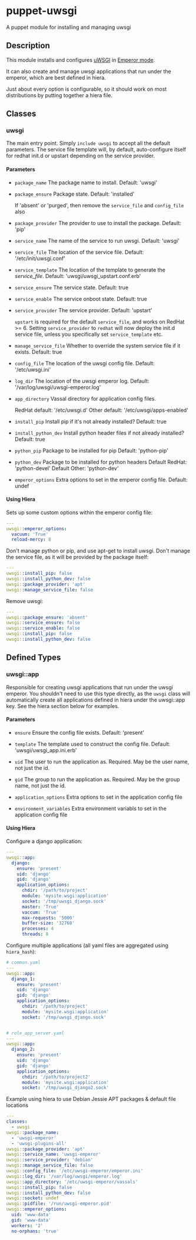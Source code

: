 puppet-uwsgi
============

A puppet module for installing and managing uwsgi

## Description

This module installs and configures [uWSGI](http://uwsgi-docs.readthedocs.org)
in [Emperor mode](http://uwsgi-docs.readthedocs.org/en/latest/Emperor.html).

It can also create and manage uwsgi applications that run under the emperor,
which are best defined in hiera.

Just about every option is configurable, so it should work on most distributions
by putting together a hiera file.

## Classes

### uwsgi

The main entry point. Simply ``include uwsgi`` to accept all the default
parameters. The service file template will, by default, auto-configure itself for
redhat init.d or upstart depending on the service provider.

#### Parameters

* `package_name`
   The package name to install.
   Default: 'uwsgi'

* `package_ensure`
   Package state.
   Default: 'installed'

   If 'absent' or 'purged', then remove the `service_file` and `config_file`
   also

* `package_provider`
   The provider to use to install the package.
   Default: 'pip'

* `service_name`
   The name of the service to run uwsgi.
   Default: 'uwsgi'

* `service_file`
   The location of the service file.
   Default: '/etc/init/uwsgi.conf'

* `service_template`
   The location of the template to generate the *service_file*.
   Default: 'uwsgi/uwsgi_upstart.conf.erb'

* `service_ensure`
   The service state.
   Default: true

* `service_enable`
   The service onboot state.
   Default: true

* `service_provider`
   The service provider.
   Default: 'upstart'

   `upstart` is required for the default `service_file`, and
   works on RedHat >= 6. Setting `service_provider` to `redhat`
   will now deploy the init.d service file, unless you specifically
   set `service_template` etc.

* `manage_service_file`
   Whether to override the system service file if it exists.
   Default: true

* `config_file`
   The location of the uwsgi config file.
   Default: '/etc/uwsgi.ini'

* `log_dir`
   The location of the uwsgi emperor log.
   Default: '/var/log/uwsgi/uwsgi-emperor.log'

* `app_directory`
   Vassal directory for application config files.

   RedHat default: '/etc/uwsgi.d'
   Other default: '/etc/uwsgi/apps-enabled'

* `install_pip`
   Install pip if it's not already installed?
   Default: true

* `install_python_dev`
   Install python header files if not already installed?
   Default: true

* `python_pip`
   Package to be installed for pip
   Default: 'python-pip'

* `python_dev`
   Package to be installed for python headers
   Default RedHat: 'python-devel'
   Default Other: 'python-dev'

* `emperor_options`
   Extra options to set in the emperor config file. Default: undef

#### Using Hiera

Sets up some custom options within the emperor config file:

```yaml
---
uwsgi::emperor_options:
  vacuum: 'True'
  reload-mercy: 8
```

Don't manage python or pip, and use apt-get to install uwsgi. Don't manage
the service file, as it will be provided by the package itself:

```yaml
---
uwsgi::install_pip: false
uwsgi::install_python_dev: false
uwsgi::package_provider: 'apt'
uwsgi::manage_service_file: false
```

Remove uwsgi:

```yaml
---
uwsgi::package_ensure: 'absent'
uwsgi::service_ensure: false
uwsgi::service_enable: false
uwsgi::install_pip: false
uwsgi::install_python_dev: false
```

## Defined Types

### uwsgi::app

Responsible for creating uwsgi applications that run under the uwsgi emperor.
You shouldn't need to use this type directly, as the `uwsgi` class will
automatically create all applications defined in hiera under the uwsgi::app
key. See the hiera section below for examples.

#### Parameters

* `ensure`
   Ensure the config file exists. Default: 'present'

* `template`
   The template used to construct the config file.
   Default: 'uwsgi/uwsgi_app.ini.erb'

* `uid`
   The user to run the application as. Required.
   May be the user name, not just the id.

* `gid`
   The group to run the application as. Required.
   May be the group name, not just the id.

* `application_options`
   Extra options to set in the application config file

* `environment_variables`
   Extra environment variabls to set in the application config file

#### Using Hiera

Configure a django application:

```yaml
---
uwsgi::app:
  django:
    ensure: 'present'
    uid: 'django'
    gid: 'django'
    application_options:
      chdir: '/path/to/project'
      module: 'mysite.wsgi:application'
      socket: '/tmp/uwsgi_django.sock'
      master: 'True'
      vaccum: 'True'
      max-requests: '5000'
      buffer-size: '32768'
      processes: 4
      threads: 8
```

Configure multiple applications (all yaml files are aggregated using
`hiera_hash`):

```yaml
# common.yaml
---
uwsgi::app:
  django_1:
    ensure: 'present'
    uid: 'django'
    gid: 'django'
    application_options:
      chdir: '/path/to/project'
      module: 'mysite.wsgi:application'
      socket: '/tmp/uwsgi_django.sock'


# role_app_server.yaml
---
uwsgi::app:
  django_2:
    ensure: 'present'
    uid: 'django'
    gid: 'django'
    application_options:
      chdir: '/path/to/project2'
      module: 'mysite.wsgi:application'
      socket: '/tmp/uwsgi_django2.sock'
```

Example using hiera to use Debian Jessie APT packages & default file locations

```yaml
---
classes:
  - uwsgi
uwsgi::package_name:
  - 'uwsgi-emperor'
  - 'uwsgi-plugins-all'
uwsgi::package_provider: 'apt'
uwsgi::service_name: 'uwsgi-emperor'
uwsgi::service_provider: 'debian'
uwsgi::manage_service_file: false
uwsgi::config_file: '/etc/uwsgi-emperor/emperor.ini'
uwsgi::log_dir: '/var/log/uwsgi/emperor.log'
uwsgi::app_directory: '/etc/uwsgi-emperor/vassals'
uwsgi::install_pip: false
uwsgi::install_python_dev: false
uwsgi::socket: undef
uwsgi::pidfile: '/run/uwsgi-emperor.pid'
uwsgi::emperor_options:
  uid: 'www-data'
  gid: 'www-data'
  workers: '2'
  no-orphans: 'true'
```


